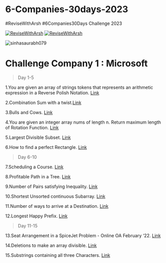 # 6-Companies-30days-2023
#ReviseWithArsh #6Companies30Days Challenge 2023

[![ReviseWithArsh](https://img.shields.io/badge/Language-C++-934fb5?style=for-the-badge&logo=cpp&logoColor=white)](https://github.com/sinhasaurabh079/6-Companies-30days-2023)
[![ReviseWithArsh](https://img.shields.io/badge/ReviseWithArsh-6Companies30Days-green?style=for-the-badge&logo=github)](https://github.com/sinhasaurabh079/6-Companies-30days-2023)
<p align="left"> <img src="https://komarev.com/ghpvc/?username=sinhasaurabh079&label=Repo%20views&color=0e75b6&style=flat" alt="sinhasaurabh079" /> </p>


# Challenge Company 1 : Microsoft 

> Day 1-5

 1.You are given an array of strings tokens that represents an arithmetic expression in a Reverse Polish Notation. <a href="https://leetcode.com/problems/evaluate-reverse-polish-notation/">Link</a><br>

2.Combination Sum with a twist.<a href="https://leetcode.com/problems/combination-sum-iii/">Link</a><br>

3.Bulls and Cows. <a href="https://leetcode.com/problems/bulls-and-cows/">Link</a><br>

4.You are given an integer array nums of length n. Return maximum length of Rotation Function. <a href="https://leetcode.com/problems/rotate-function/">Link</a><br>

5.Largest Divisible Subset. <a href="https://leetcode.com/problems/largest-divisible-subset/">Link</a><br>

6.How to find a perfect Rectangle. <a href="https://leetcode.com/problems/perfect-rectangle/">Link</a><br>

> Day 6-10

7.Scheduling a Course. <a href="https://leetcode.com/problems/course-schedule/">Link</a><br>

8.Profitable Path in a Tree. <a href="https://leetcode.com/problems/most-profitable-path-in-a-tree/">Link</a><br>

9.Number of Pairs satisfying Inequality. <a href="https://leetcode.com/problems/number-of-pairs-satisfying-inequality/">Link</a><br>

10.Shortest Unsorted continuous Subarray. <a href="https://leetcode.com/problems/shortest-unsorted-continuous-subarray/">Link</a><br>

11.Number of ways to arrive at a Destination. <a href="https://leetcode.com/problems/number-of-ways-to-arrive-at-destination/">Link</a><br>

12.Longest Happy Prefix. <a href="https://leetcode.com/problems/longest-happy-prefix/">Link</a><br>

> Day 11-15

13.Seat Arrangement in a SpiceJet Problem - Online OA February ‘22. <a href="https://leetcode.com/problems/airplane-seat-assignment-probability/">Link</a><br>

14.Deletions to make an array divisible. <a href="https://leetcode.com/problems/minimum-deletions-to-make-array-divisible/">Link</a><br>

15.Substrings containing all three Characters. <a href="https://leetcode.com/problems/number-of-substrings-containing-all-three-characters/">Link</a><br>



